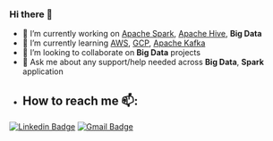 ### Hi there 👋


- 🔭 I’m currently working on [Apache Spark](https://github.com/apache/spark), [Apache Hive](https://github.com/apache/hive), **Big Data**
- 🌱 I’m currently learning [AWS](https://aws.amazon.com/), [GCP](https://cloud.google.com/), [Apache Kafka](https://github.com/apache/kafka)
- 👯 I’m looking to collaborate on **Big Data** projects
- 💬 Ask me about any support/help needed across **Big Data**, **Spark** application
- ## How to reach me 📫: 
[![Linkedin Badge](https://img.shields.io/badge/-mintuchoudhary-blue?style=flat-square&logo=Linkedin&logoColor=white&link=https://www.linkedin.com/in/mintuchoudhary)](https://www.linkedin.com/in/mintuchoudhary) [![Gmail Badge](https://img.shields.io/badge/-mintuchoudhary01@gmail.com-blue?style=flat-square&logo=Gmail&logoColor=white)](mailto:mintuchoudhary01@gmail.com) 


<!--
**mintuchoudhary/mintuchoudhary** is a ✨ _special_ ✨ repository because its `README.md` (this file) appears on your GitHub profile.

Here are some ideas to get you started:

- 🔭 I’m currently working on [Apache Spark](https://github.com/apache/spark) [Apache Hive] (https://github.com/apache/hive)
- 🌱 I’m currently learning [AWS], [GCP], [Apache Kafka](https://github.com/apache/kafka)
- 👯 I’m looking to collaborate on [Big Data] projects
- 💬 Ask me about any support/help needed across Big Data, Spark application
- 📫 How to reach me:  

- 😄 Pronouns: ...
- ⚡ Fun fact: ...
-->
